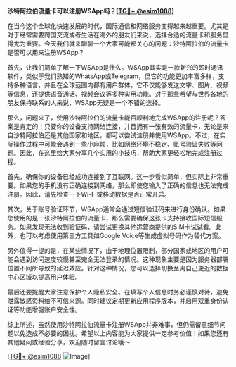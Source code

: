 **沙特阿拉伯流量卡可以注册WSApp吗？[[TG💪+ @esim1088](https://t.me/s/esim1088)]**

在当今这个全球化快速发展的时代，国际通信和网络服务变得越来越重要。尤其是对于经常需要跨国交流或者生活在海外的朋友们来说，选择合适的流量卡和服务显得尤为重要。今天我们就来聊聊一个大家可能都关心的问题：沙特阿拉伯的流量卡是否可以用来注册WSApp？

首先，让我们简单了解一下WSApp是什么。WSApp其实是一款新兴的即时通讯软件，类似于我们熟知的WhatsApp或Telegram，但它的功能更加丰富多样，支持多种语言，并且在全球范围内都有用户群体。它不仅能够发送文字、图片、视频等信息，还提供语音通话、视频会议等多种实用功能。对于那些希望与世界各地的朋友保持联系的人来说，WSApp无疑是一个不错的选择。

那么，问题来了，使用沙特阿拉伯的流量卡能否顺利地完成WSApp的注册呢？答案是肯定的！只要你的设备支持网络连接，并且拥有一张有效的流量卡，无论是来自沙特阿拉伯还是其他国家和地区，都可以尝试注册并使用WSApp。不过，在实际操作过程中可能会遇到一些小麻烦，比如网络环境不稳定、账号验证失败等问题。因此，在这里给大家分享几个实用的小技巧，帮助大家更轻松地完成注册过程。

首先，确保你的设备已经成功连接到了互联网。这一步看似简单，但实际上非常重要。如果您的手机没有正确连接到网络，那么即使您输入了正确的信息也无法完成注册。因此，请先检查一下Wi-Fi或移动数据是否正常开启。

其次，关于账号验证环节，WSApp通常会通过短信验证码来进行身份确认。如果您使用的是一张沙特阿拉伯的流量卡，那么需要确保这张卡支持接收国际短信服务。如果发现无法收到验证码，请尝试更换其他运营商提供的SIM卡试试看。此外，也可以考虑使用第三方工具如Google Voice等生成虚拟号码作为替代方案。

另外值得一提的是，在某些情况下，由于地理位置限制，部分国家或地区的用户可能会遇到访问速度较慢甚至完全无法登录的情况。这种现象主要是因为服务器部署位置不同所导致的延迟效应。针对这种情况，您可以选择切换至离自己更近的数据中心区域以提高用户体验。

最后还要提醒大家注意保护个人隐私安全。在填写个人信息时务必谨慎对待，避免泄露敏感资料给不可信来源。同时建议定期更新应用程序版本，并启用双重身份认证等功能增强账户安全性。

综上所述，虽然使用沙特阿拉伯流量卡注册WSApp并非难事，但仍需留意细节问题以免造成不必要的困扰。希望以上内容能为大家提供一定参考价值！如果您还有其他疑问或经验分享，欢迎随时留言讨论哦～

[[TG💪+ @esim1088](https://t.me/s/esim1088) ![Image](https://i.postimg.cc/4NQfJmqS/Snipaste-2025-05-13-00-14-12.png)]